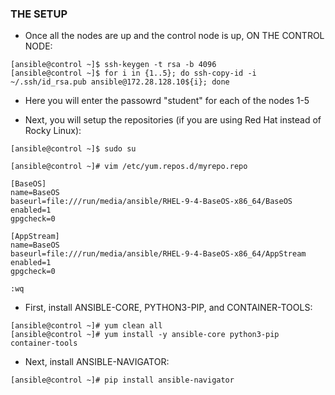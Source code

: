 ### THE SETUP ###

* Once all the nodes are up and the control node is up, ON THE CONTROL NODE:
```
[ansible@control ~]$ ssh-keygen -t rsa -b 4096
[ansible@control ~]$ for i in {1..5}; do ssh-copy-id -i ~/.ssh/id_rsa.pub ansible@172.28.128.10${i}; done
```

* Here you will enter the passowrd "student" for each of the nodes 1-5

* Next, you will setup the repositories (if you are using Red Hat instead of Rocky Linux):
```
[ansible@control ~]$ sudo su
```
```
[ansible@control ~]# vim /etc/yum.repos.d/myrepo.repo

[BaseOS]
name=BaseOS
baseurl=file:///run/media/ansible/RHEL-9-4-BaseOS-x86_64/BaseOS
enabled=1
gpgcheck=0

[AppStream]
name=BaseOS
baseurl=file:///run/media/ansible/RHEL-9-4-BaseOS-x86_64/AppStream
enabled=1
gpgcheck=0

:wq
```

* First, install ANSIBLE-CORE, PYTHON3-PIP, and CONTAINER-TOOLS:
```
[ansible@control ~]# yum clean all
[ansible@control ~]# yum install -y ansible-core python3-pip container-tools
```

* Next, install ANSIBLE-NAVIGATOR:
```
[ansible@control ~]# pip install ansible-navigator
```
